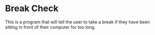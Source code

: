 # Break Check
 This is a program that will tell the user to take a break if they have been sitting in front of their computer for too long.

